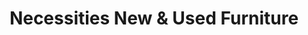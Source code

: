 ---
title: "Necessities New & Used Furniture"
url: /hamburg/necessities-new-und-used-furniture/
shop: Möbel
---